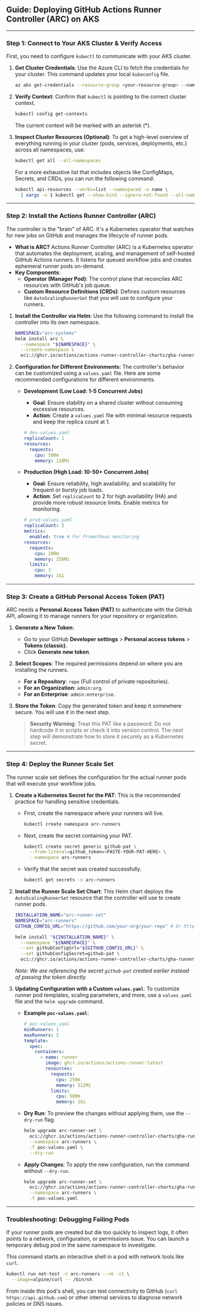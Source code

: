 ## Guide: Deploying GitHub Actions Runner Controller (ARC) on AKS 


-----

### Step 1: Connect to Your AKS Cluster & Verify Access

First, you need to configure `kubectl` to communicate with your AKS cluster.

1.  **Get Cluster Credentials**: Use the Azure CLI to fetch the credentials for your cluster. This command updates your local `kubeconfig` file.

    ```bash
    az aks get-credentials --resource-group <your-resource-group> --name <your-cluster-name>
    ```

2.  **Verify Context**: Confirm that `kubectl` is pointing to the correct cluster context.

    ```bash
    kubectl config get-contexts
    ```

    The current context will be marked with an asterisk (\*).

3.  **Inspect Cluster Resources (Optional)**: To get a high-level overview of everything running in your cluster (pods, services, deployments, etc.) across all namespaces, use:

    ```bash
    kubectl get all --all-namespaces
    ```

    For a more exhaustive list that includes objects like ConfigMaps, Secrets, and CRDs, you can run the following command:

    ```bash
    kubectl api-resources --verbs=list --namespaced -o name \
      | xargs -n 1 kubectl get --show-kind --ignore-not-found --all-namespaces
    ```

-----

### Step 2: Install the Actions Runner Controller (ARC)

The controller is the "brain" of ARC. It's a Kubernetes operator that watches for new jobs on GitHub and manages the lifecycle of runner pods.

  * **What is ARC?** Actions Runner Controller (ARC) is a Kubernetes operator that automates the deployment, scaling, and management of self-hosted GitHub Actions runners. It listens for queued workflow jobs and creates ephemeral runner pods on-demand.
  * **Key Components**:
      * **Operator (Manager Pod)**: The control plane that reconciles ARC resources with GitHub's job queue.
      * **Custom Resource Definitions (CRDs)**: Defines custom resources like `AutoScalingRunnerSet` that you will use to configure your runners.

<!-- end list -->

1.  **Install the Controller via Helm**: Use the following command to install the controller into its own namespace.

    ```bash
    NAMESPACE="arc-systems"
    helm install arc \
      --namespace "${NAMESPACE}" \
      --create-namespace \
      oci://ghcr.io/actions/actions-runner-controller-charts/gha-runner-scale-set-controller
    ```

2.  **Configuration for Different Environments**: The controller's behavior can be customized using a `values.yaml` file. Here are some recommended configurations for different environments.

      * **Development (Low Load: 1-5 Concurrent Jobs)**

          * **Goal**: Ensure stability on a shared cluster without consuming excessive resources.
          * **Action**: Create a `values.yaml` file with minimal resource requests and keep the replica count at 1.

        <!-- end list -->

        ```yaml
        # dev-values.yaml
        replicaCount: 1
        resources:
          requests:
            cpu: 100m
            memory: 128Mi
        ```

      * **Production (High Load: 10-50+ Concurrent Jobs)**

          * **Goal**: Ensure reliability, high availability, and scalability for frequent or bursty job loads.
          * **Action**: Set `replicaCount` to 2 for high availability (HA) and provide more robust resource limits. Enable metrics for monitoring.

        <!-- end list -->

        ```yaml
        # prod-values.yaml
        replicaCount: 2
        metrics:
          enabled: true # For Prometheus monitoring
        resources:
          requests:
            cpu: 200m
            memory: 256Mi
          limits:
            cpu: 1
            memory: 1Gi
        ```

-----

### Step 3: Create a GitHub Personal Access Token (PAT)

ARC needs a **Personal Access Token (PAT)** to authenticate with the GitHub API, allowing it to manage runners for your repository or organization.

1.  **Generate a New Token**:

      * Go to your GitHub **Developer settings** \> **Personal access tokens** \> **Tokens (classic)**.
      * Click **Generate new token**.

2.  **Select Scopes**: The required permissions depend on where you are installing the runners.

      * **For a Repository**: `repo` (Full control of private repositories).
      * **For an Organization**: `admin:org`.
      * **For an Enterprise**: `admin:enterprise`.

3.  **Store the Token**: Copy the generated token and keep it somewhere secure. You will use it in the next step.

    > **Security Warning**: Treat this PAT like a password. Do not hardcode it in scripts or check it into version control. The next step will demonstrate how to store it securely as a Kubernetes secret.

-----

### Step 4: Deploy the Runner Scale Set

The runner scale set defines the configuration for the actual runner pods that will execute your workflow jobs.

1.  **Create a Kubernetes Secret for the PAT**: This is the recommended practice for handling sensitive credentials.

      * First, create the namespace where your runners will live.
        ```bash
        kubectl create namespace arc-runners
        ```
      * Next, create the secret containing your PAT.
        ```bash
        kubectl create secret generic github-pat \
          --from-literal=github_token=<PASTE-YOUR-PAT-HERE> \
          --namespace arc-runners
        ```
      * Verify that the secret was created successfully.
        ```bash
        kubectl get secrets -n arc-runners
        ```

2.  **Install the Runner Scale Set Chart**: This Helm chart deploys the `AutoScalingRunnerSet` resource that the controller will use to create runner pods.

    ```bash
    INSTALLATION_NAME="arc-runner-set"
    NAMESPACE="arc-runners"
    GITHUB_CONFIG_URL="https://github.com/your-org/your-repo" # Or https://github.com/your-org

    helm install "${INSTALLATION_NAME}" \
      --namespace "${NAMESPACE}" \
      --set githubConfigUrl="${GITHUB_CONFIG_URL}" \
      --set githubConfigSecret=github-pat \
      oci://ghcr.io/actions/actions-runner-controller-charts/gha-runner-scale-set
    ```

    *Note: We are referencing the secret `github-pat` created earlier instead of passing the token directly.*

3.  **Updating Configuration with a Custom `values.yaml`**: To customize runner pod templates, scaling parameters, and more, use a `values.yaml` file and the `helm upgrade` command.

      * **Example `poc-values.yaml`**:
        ```yaml
        # poc-values.yaml
        minRunners: 1
        maxRunners: 5
        template:
          spec:
            containers:
              - name: runner
                image: ghcr.io/actions/actions-runner:latest
                resources:
                  requests:
                    cpu: 250m
                    memory: 512Mi
                  limits:
                    cpu: 500m
                    memory: 1Gi
        ```
      * **Dry Run**: To preview the changes without applying them, use the `--dry-run` flag.
        ```bash
        helm upgrade arc-runner-set \
          oci://ghcr.io/actions/actions-runner-controller-charts/gha-runner-scale-set \
          --namespace arc-runners \
          -f poc-values.yaml \
          --dry-run
        ```
      * **Apply Changes**: To apply the new configuration, run the command without `--dry-run`.
        ```bash
        helm upgrade arc-runner-set \
          oci://ghcr.io/actions/actions-runner-controller-charts/gha-runner-scale-set \
          --namespace arc-runners \
          -f poc-values.yaml
        ```

-----

### Troubleshooting: Debugging Failing Pods

If your runner pods are created but die too quickly to inspect logs, it often points to a network, configuration, or permissions issue. You can launch a temporary debug pod in the same namespace to investigate.

This command starts an interactive shell in a pod with network tools like `curl`.

```bash
kubectl run net-test -n arc-runners --rm -it \
  --image=alpine/curl -- /bin/sh
```

From inside this pod's shell, you can test connectivity to GitHub (`curl https://api.github.com`) or other internal services to diagnose network policies or DNS issues.
